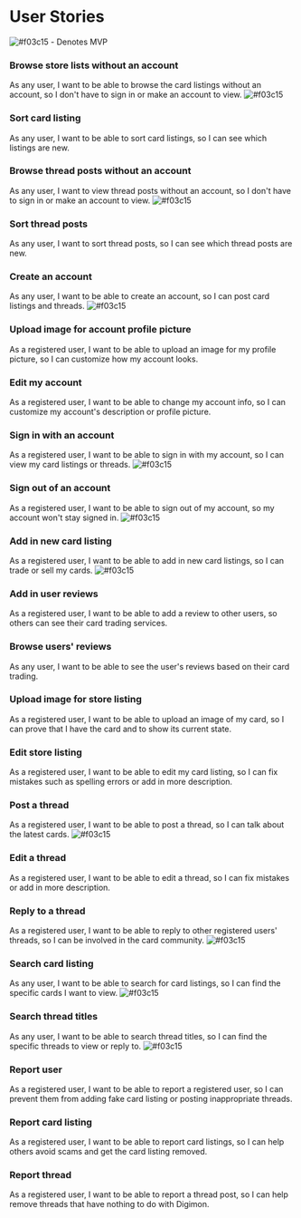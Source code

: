 # User Stories

![#f03c15](https://via.placeholder.com/15/f03c15/000000?text=+) - Denotes MVP


### Browse store lists without an account
As any user, I want to be able to browse the card listings without an account, so I don't have to sign in or make an account to view. ![#f03c15](https://via.placeholder.com/15/f03c15/000000?text=+)

### Sort card listing
As any user, I want to be able to sort card listings, so I can see which listings are new.

### Browse thread posts without an account
As any user, I want to view thread posts without an account, so I don't have to sign in or make an account to view. ![#f03c15](https://via.placeholder.com/15/f03c15/000000?text=+)

### Sort thread posts
As any user, I want to sort thread posts, so I can see which thread posts are new.

### Create an account
As any user, I want to be able to create an account, so I can post card listings and threads. ![#f03c15](https://via.placeholder.com/15/f03c15/000000?text=+)

### Upload image for account profile picture
As a registered user, I want to be able to upload an image for my profile picture, so I can customize how my account looks.

### Edit my account
As a registered user, I want to be able to change my account info, so I can customize my account's description or profile picture.

### Sign in with an account
As a registered user, I want to be able to sign in with my account, so I can view my card listings or threads. ![#f03c15](https://via.placeholder.com/15/f03c15/000000?text=+)

### Sign out of an account
As a registered user, I want to be able to sign out of my account, so my account won't stay signed in. ![#f03c15](https://via.placeholder.com/15/f03c15/000000?text=+)

### Add in new card listing
As a registered user, I want to be able to add in new card listings, so I can trade or sell my cards. ![#f03c15](https://via.placeholder.com/15/f03c15/000000?text=+)

### Add in user reviews
As a registered user, I want to be able to add a review to other users, so others can see their card trading services. 

### Browse users' reviews
As any user, I want to be able to see the user's reviews based on their card trading.

### Upload image for store listing
As a registered user, I want to be able to upload an image of my card, so I can prove that I have the card and to show its current state.

### Edit store listing
As a registered user, I want to be able to edit my card listing, so I can fix mistakes such as spelling errors or add in more description.

### Post a thread
As a registered user, I want to be able to post a thread, so I can talk about the latest cards. ![#f03c15](https://via.placeholder.com/15/f03c15/000000?text=+)

### Edit a thread
As a registered user, I want to be able to edit a thread, so I can fix mistakes or add in more description.

### Reply to a thread
As a registered user, I want to be able to reply to other registered users' threads, so I can be involved in the card community. ![#f03c15](https://via.placeholder.com/15/f03c15/000000?text=+)

### Search card listing
As any user, I want to be able to search for card listings, so I can find the specific cards I want to view. ![#f03c15](https://via.placeholder.com/15/f03c15/000000?text=+)

### Search thread titles
As any user, I want to be able to search thread titles, so I can find the specific threads to view or reply to. ![#f03c15](https://via.placeholder.com/15/f03c15/000000?text=+)

### Report user
As a registered user, I want to be able to report a registered user, so I can prevent them from adding fake card listing or posting inappropriate threads.

### Report card listing
As a registered user, I want to be able to report card listings, so I can help others avoid scams and get the card listing removed.

### Report thread
As a registered user, I want to be able to report a thread post, so I can help remove threads that have nothing to do with Digimon.